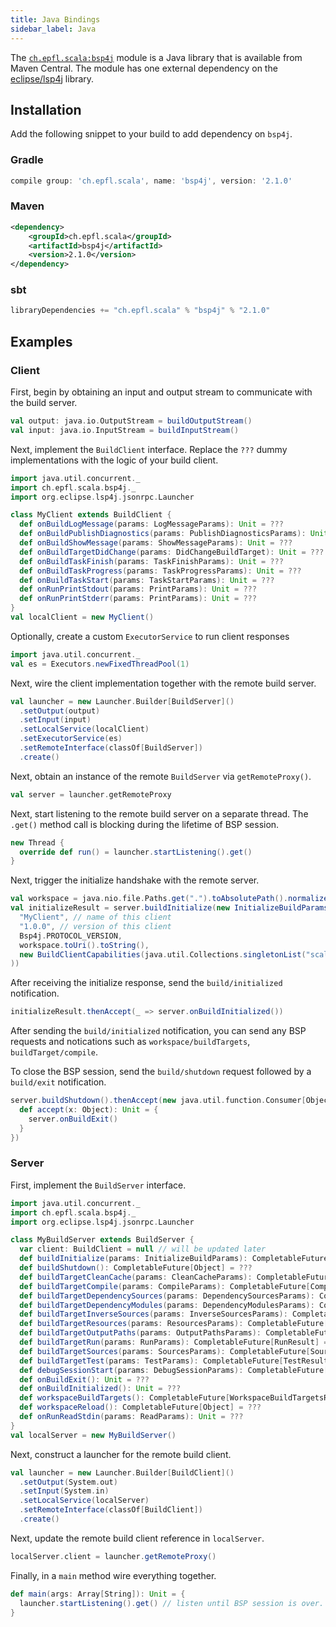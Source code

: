 ```yaml
---
title: Java Bindings
sidebar_label: Java
---
```


The
[`ch.epfl.scala:bsp4j`](https://mvnrepository.com/artifact/ch.epfl.scala/bsp4j)
module is a Java library that is available from Maven Central. The module has
one external dependency on the [eclipse/lsp4j](https://github.com/eclipse/lsp4j)
library.

## Installation

Add the following snippet to your build to add dependency on `bsp4j`.

### Gradle

```groovy
compile group: 'ch.epfl.scala', name: 'bsp4j', version: '2.1.0'
```

### Maven

```xml
<dependency>
    <groupId>ch.epfl.scala</groupId>
    <artifactId>bsp4j</artifactId>
    <version>2.1.0</version>
</dependency>
```

### sbt

```scala
libraryDependencies += "ch.epfl.scala" % "bsp4j" % "2.1.0"
```

## Examples


### Client

First, begin by obtaining an input and output stream to communicate with the
build server.

```scala
val output: java.io.OutputStream = buildOutputStream()
val input: java.io.InputStream = buildInputStream()
```

Next, implement the `BuildClient` interface. Replace the `???` dummy
implementations with the logic of your build client.

```scala
import java.util.concurrent._
import ch.epfl.scala.bsp4j._
import org.eclipse.lsp4j.jsonrpc.Launcher

class MyClient extends BuildClient {
  def onBuildLogMessage(params: LogMessageParams): Unit = ???
  def onBuildPublishDiagnostics(params: PublishDiagnosticsParams): Unit = ???
  def onBuildShowMessage(params: ShowMessageParams): Unit = ???
  def onBuildTargetDidChange(params: DidChangeBuildTarget): Unit = ???
  def onBuildTaskFinish(params: TaskFinishParams): Unit = ???
  def onBuildTaskProgress(params: TaskProgressParams): Unit = ???
  def onBuildTaskStart(params: TaskStartParams): Unit = ???
  def onRunPrintStdout(params: PrintParams): Unit = ???
  def onRunPrintStderr(params: PrintParams): Unit = ???
}
val localClient = new MyClient()
```

Optionally, create a custom `ExecutorService` to run client responses

```scala
import java.util.concurrent._
val es = Executors.newFixedThreadPool(1)
```

Next, wire the client implementation together with the remote build server.

```scala
val launcher = new Launcher.Builder[BuildServer]()
  .setOutput(output)
  .setInput(input)
  .setLocalService(localClient)
  .setExecutorService(es)
  .setRemoteInterface(classOf[BuildServer])
  .create()
```

Next, obtain an instance of the remote `BuildServer` via `getRemoteProxy()`.

```scala
val server = launcher.getRemoteProxy
```

Next, start listening to the remote build server on a separate thread. The
`.get()` method call is blocking during the lifetime of BSP session.

```scala
new Thread {
  override def run() = launcher.startListening().get()
}
```

Next, trigger the initialize handshake with the remote server.

```scala
val workspace = java.nio.file.Paths.get(".").toAbsolutePath().normalize()
val initializeResult = server.buildInitialize(new InitializeBuildParams(
  "MyClient", // name of this client
  "1.0.0", // version of this client
  Bsp4j.PROTOCOL_VERSION,
  workspace.toUri().toString(),
  new BuildClientCapabilities(java.util.Collections.singletonList("scala"))
))
```

After receiving the initialize response, send the `build/initialized`
notification.

```scala
initializeResult.thenAccept(_ => server.onBuildInitialized())
```

After sending the `build/initialized` notification, you can send any BSP
requests and notications such as `workspace/buildTargets`,
`buildTarget/compile`.

To close the BSP session, send the `build/shutdown` request followed by a
`build/exit` notification.

```scala
server.buildShutdown().thenAccept(new java.util.function.Consumer[Object] {
  def accept(x: Object): Unit = {
    server.onBuildExit()
  }
})

```


### Server

First, implement the `BuildServer` interface.

```scala
import java.util.concurrent._
import ch.epfl.scala.bsp4j._
import org.eclipse.lsp4j.jsonrpc.Launcher

class MyBuildServer extends BuildServer {
  var client: BuildClient = null // will be updated later
  def buildInitialize(params: InitializeBuildParams): CompletableFuture[InitializeBuildResult] = ???
  def buildShutdown(): CompletableFuture[Object] = ???
  def buildTargetCleanCache(params: CleanCacheParams): CompletableFuture[CleanCacheResult] = ???
  def buildTargetCompile(params: CompileParams): CompletableFuture[CompileResult] = ???
  def buildTargetDependencySources(params: DependencySourcesParams): CompletableFuture[DependencySourcesResult] = ???
  def buildTargetDependencyModules(params: DependencyModulesParams): CompletableFuture[DependencyModulesResult] = ???
  def buildTargetInverseSources(params: InverseSourcesParams): CompletableFuture[InverseSourcesResult] = ???
  def buildTargetResources(params: ResourcesParams): CompletableFuture[ResourcesResult] = ???
  def buildTargetOutputPaths(params: OutputPathsParams): CompletableFuture[OutputPathsResult] = ???
  def buildTargetRun(params: RunParams): CompletableFuture[RunResult] = ???
  def buildTargetSources(params: SourcesParams): CompletableFuture[SourcesResult] = ???
  def buildTargetTest(params: TestParams): CompletableFuture[TestResult] = ???
  def debugSessionStart(params: DebugSessionParams): CompletableFuture[DebugSessionAddress] = ???
  def onBuildExit(): Unit = ???
  def onBuildInitialized(): Unit = ???
  def workspaceBuildTargets(): CompletableFuture[WorkspaceBuildTargetsResult] = ???
  def workspaceReload(): CompletableFuture[Object] = ???
  def onRunReadStdin(params: ReadParams): Unit = ???
}
val localServer = new MyBuildServer()
```

Next, construct a launcher for the remote build client.

```scala
val launcher = new Launcher.Builder[BuildClient]()
  .setOutput(System.out)
  .setInput(System.in)
  .setLocalService(localServer)
  .setRemoteInterface(classOf[BuildClient])
  .create()
```

Next, update the remote build client reference in `localServer`.

```scala
localServer.client = launcher.getRemoteProxy()
```

Finally, in a `main` method wire everything together.

```scala
def main(args: Array[String]): Unit = {
  launcher.startListening().get() // listen until BSP session is over.
}
```

